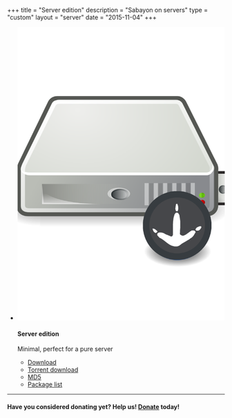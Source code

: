 +++
title = "Server edition"
description = "Sabayon on servers"
type = "custom"
layout = "server"
date = "2015-11-04"
+++

* [![](../img/sabayon-server.png)](http://dl.sabayon.org/stable/Sabayon_Linux_19.03_amd64_Server.iso)

    #### Server edition

    Minimal, perfect for a pure server
    * [Download](http://dl.sabayon.org/stable/Sabayon_Linux_19.03_amd64_Server.iso)
    * [Torrent download](http://dl.sabayon.org/stable/Sabayon_Linux_19.03_amd64_Server.iso.torrent)
    * [MD5](http://dl.sabayon.org/stable/Sabayon_Linux_19.03_amd64_Server.iso.md5)
    * [Package list](http://dl.sabayon.org/stable/Sabayon_Linux_19.03_amd64_Server.iso.pkglist)

<hr />

#### Have you considered donating yet? Help us! [Donate](/donate) today!
